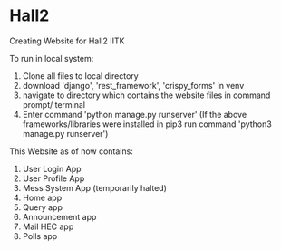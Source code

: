 # Hall2
Creating Website for Hall2 IITK

To run in local system:
1) Clone all files to local directory
2) download 'django', 'rest_framework', 'crispy_forms' in venv 
3) navigate to directory which contains the website files in command prompt/ terminal
4) Enter command 'python manage.py runserver' (If the above frameworks/libraries were installed in pip3 run command 'python3 manage.py runserver')

This Website as of now contains:
1) User Login App
2) User Profile App 
3) Mess System App (temporarily halted)
4) Home app 
5) Query app
6) Announcement app
7) Mail HEC app
8) Polls app